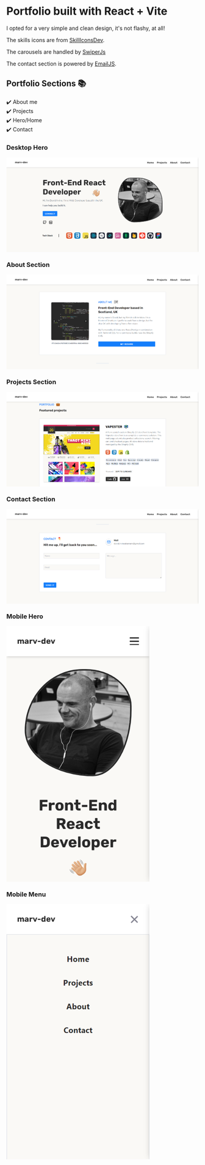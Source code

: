
# Portfolio built with React + Vite

I opted for a very simple and clean design, it's not flashy, at all!

The skills icons are from [SkillIconsDev](https://skillicons.dev/).

The carousels are handled by [SwiperJs](https://swiperjs.com/)

The contact section is powered by [EmailJS](https://www.emailjs.com/).



## Portfolio Sections 📚

✔️ About me\
✔️ Projects\
✔️ Hero/Home\
✔️ Contact



### Desktop Hero 

<img src="./public/assets/marv-dev-dk.png" alt="portfolio hero desktop" style="width: auto; max-width: 100%; display: block;">

### About Section 

<img src="./public/assets/marv-dev-about.png" alt="portfolio about desktop" style="width: auto; max-width: 100%; display: block;">


### Projects Section 

<img src="./public/assets/marv-dev-projects.png" alt="portfolio projects desktop" style="width: auto; max-width: 100%; display: block;">

### Contact Section

<img src="./public/assets/marv-dev-contact.png" alt="portfolio contact desktop" style="width: auto; max-width: 100%; display: block;">

### Mobile Hero

<img src="./public/assets/marv-dev-mb.png" alt="portfolio hero mobile" style="width: 375px; max-width: 100%; display: block;">

### Mobile Menu 

<img src="./public/assets/marv-dev-mb-menu.png" alt="portfolio menu mobile" style="width: 375px; max-width: 100%; display: block;">